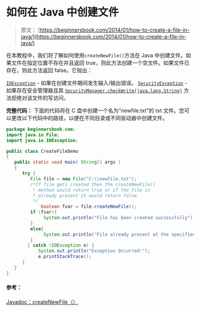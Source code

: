 # 如何在 Java 中创建文件

> 原文： [https://beginnersbook.com/2014/01/how-to-create-a-file-in-java/](https://beginnersbook.com/2014/01/how-to-create-a-file-in-java/)

在本教程中，我们将了解如何使用`createNewFile()`方法在 Java 中创建文件。如果文件在指定位置不存在并且返回 true，则此方法创建一个空文件。如果文件已存在，则此方法返回 false。它抛出：

[`IOException`](https://docs.oracle.com/javase/7/docs/api/java/io/IOException.html "class in java.io") - 如果在创建文件期间发生输入/输出错误。
[`SecurityException`](https://docs.oracle.com/javase/7/docs/api/java/lang/SecurityException.html "class in java.lang") - 如果存在安全管理器且其 [`SecurityManager.checkWrite(java.lang.String)`](https://docs.oracle.com/javase/7/docs/api/java/lang/SecurityManager.html#checkWrite(java.lang.String)) 方法拒绝对该文件的写访问。

**完整代码：**
下面的代码将在 C 盘中创建一个名为“newfile.txt”的 txt 文件。您可以更改以下代码中的路径，以便在不同目录或不同驱动器中创建文件。

```java
package beginnersbook.com;
import java.io.File;
import java.io.IOException;

public class CreateFileDemo
{
   public static void main( String[] args )
   {	
      try {
	     File file = new File("C:\\newfile.txt");
	     /*If file gets created then the createNewFile() 
	      * method would return true or if the file is 
	      * already present it would return false
	      */
             boolean fvar = file.createNewFile();
	     if (fvar){
	          System.out.println("File has been created successfully");
	     }
	     else{
	          System.out.println("File already present at the specified location");
	     }
    	} catch (IOException e) {
    		System.out.println("Exception Occurred:");
	        e.printStackTrace();
	  }
   }
}
```

#### 参考：

[Javadoc：createNewFile（）](https://docs.oracle.com/javase/7/docs/api/java/io/File.html#createNewFile() "createNewFile() method")
